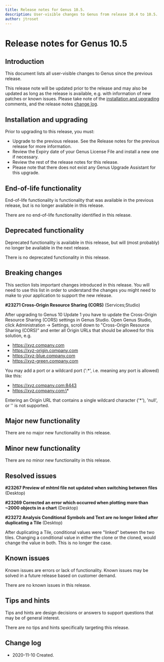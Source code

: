 ```yaml
---
title: Release notes for Genus 10.5.
description: User-visible changes to Genus from release 10.4 to 10.5.
author: jtroset
---
```


# Release notes for Genus 10.5

## Introduction

This document lists all user-visible changes to Genus since the previous release.

This release note will be updated prior to the release and may also be updated as long as the release is available, e.g. with information of new patches or known issues. Please take note of the [installation and upgrading](#installation-and-upgrading) comments, and the release notes [change log](#change-log).

## Installation and upgrading

Prior to upgrading to this release, you must:

- Upgrade to the previous release. See the Release notes for the previous release for more information.
- Review the Expiry date of your Genus License File and install a new one if necessary.
- Review the rest of the release notes for this release.
- Please note that there does not exist any Genus Upgrade Assistant for this upgrade.

<!--rntype01-start INSTALLATION / UPGRADE. DO NOT CHANGE THESE TAGS. ANY CHANGES BELOW WILL BE OVERWRITTEN.-->

<!--rntype01-end   INSTALLATION / UPGRADE. DO NOT CHANGE THESE TAGS. ANY CHANGES ABOVE WILL BE OVERWRITTEN.-->
<!-- release note type 2 is missing. That's ok.-->

## End-of-life functionality

End-of-life functionality is functionality that was available in the previous release, but is no longer available in this release.

<!--rntype03-start END-OF-LIFE. DO NOT CHANGE THESE TAGS. ANY CHANGES BELOW WILL BE OVERWRITTEN.-->

There are no end-of-life functionality identified in this release.

<!--rntype03-end   END-OF-LIFE. DO NOT CHANGE THESE TAGS. ANY CHANGES ABOVE WILL BE OVERWRITTEN.-->

## Deprecated functionality

Deprecated functionality is available in this release, but will (most probably) no longer be available in the next release.

<!--rntype04-start DEPRECATED. DO NOT CHANGE THESE TAGS. ANY CHANGES BELOW WILL BE OVERWRITTEN.-->

There is no deprecated functionality in this release.

<!--rntype04-end   DEPRECATED. DO NOT CHANGE THESE TAGS. ANY CHANGES ABOVE WILL BE OVERWRITTEN.-->

## Breaking changes

This section lists important changes introduced in this release. You will need to use this list in order to understand the changes you might need to make to your application to support the new release.

<!--rntype05-start BREAKING. DO NOT CHANGE THESE TAGS. ANY CHANGES BELOW WILL BE OVERWRITTEN.-->
<!--ID b13c9736-4b44-4795-a9e9-7b0bdcb81978 -->

**#23271 Cross-Origin Resource Sharing (CORS)** (Services;Studio)

After upgrading to Genus 10 Update 1 you have to update the Cross-Origin Resource Sharing (CORS) settings in Genus Studio. Open Genus Studio, click Administration -> Settings, scroll down to "Cross-Origin Resource Sharing (CORS)" and enter all Origin URLs that should be allowed for this solution, e.g.

- https://xyz.company.com
- https://xyz-origin.company.com
- https://xyz-blue.company.com
- https://xyz-green.company.com

You may add a port or a wildcard port (':\*', i.e. meaning any port is allowed) like this:

- https://xyz.company.com:8443
- https://xyz.company.com:\*

Entering an Origin URL that contains a single wildcard character ('\*'), 'null', or '' is not supported.

<!--rntype05-end   BREAKING. DO NOT CHANGE THESE TAGS. ANY CHANGES ABOVE WILL BE OVERWRITTEN.-->

## Major new functionality

<!--rntype06-start MAJOR. DO NOT CHANGE THESE TAGS. ANY CHANGES BELOW WILL BE OVERWRITTEN.-->

There are no major new functionality in this release.

<!--rntype06-end   MAJOR. DO NOT CHANGE THESE TAGS. ANY CHANGES ABOVE WILL BE OVERWRITTEN.-->

## Minor new functionality

<!--rntype07-start MINOR. DO NOT CHANGE THESE TAGS. ANY CHANGES BELOW WILL BE OVERWRITTEN.-->

There are no minor new functionality in this release.

<!--rntype07-end   MINOR. DO NOT CHANGE THESE TAGS. ANY CHANGES ABOVE WILL BE OVERWRITTEN.-->

## Resolved issues

<!--rntype08-start RESOLVED ISSUES. DO NOT CHANGE THESE TAGS. ANY CHANGES BELOW WILL BE OVERWRITTEN.-->
<!--ID 6ac5898c-6574-4a37-ab8f-a42215e4a5ff -->

**#23267 Preview of mhtml file not updated when switching between files** (Desktop)

<!--ID c70a71e7-475b-4580-8914-789fd878a428 -->

**#23269 Corrected an error which occurred when plotting more than ~2000 objects in a chart** (Desktop)

<!--ID e2305fb5-623a-4d16-9cbc-6772af7cd783 -->

**#23272 Analysis Conditional Symbols and Text are no longer linked after duplicating a Tile** (Desktop)

After duplicating a Tile, conditional values were "linked" between the two tiles. Changing a conditional value in either the clone or the cloned, would change the value in both. This is no longer the case.

<!--rntype08-end   RESOLVED ISSUES. DO NOT CHANGE THESE TAGS. ANY CHANGES ABOVE WILL BE OVERWRITTEN.-->

## Known issues

Known issues are errors or lack of functionality. Known issues may be solved in a future release based on customer demand.

<!--rntype09-start KNOWN ISSUES. DO NOT CHANGE THESE TAGS. ANY CHANGES BELOW WILL BE OVERWRITTEN.-->

There are no known issues in this release.

<!--rntype09-end   KNOWN ISSUES. DO NOT CHANGE THESE TAGS. ANY CHANGES ABOVE WILL BE OVERWRITTEN.-->

## Tips and hints

Tips and hints are design decisions or answers to support questions that may be of general interest.

There are no tips and hints specifically targeting this release.

## Change log

- 2020-11-10 Created.
<!--changelog CHANGELOG. DO NOT CHANGE THIS TAG. ANY CHANGES BELOW WILL BE DELETED.-->
